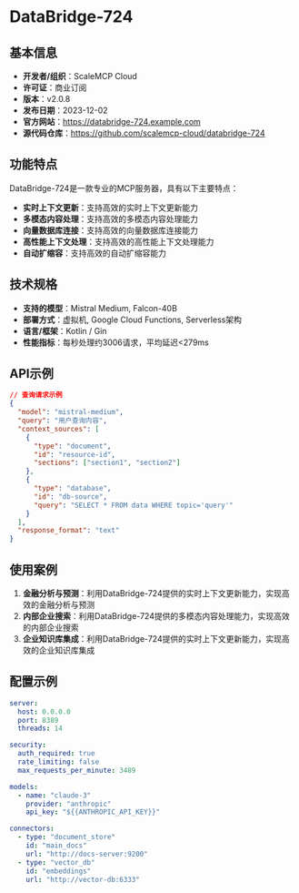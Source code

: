 # DataBridge-724

## 基本信息

- **开发者/组织**：ScaleMCP Cloud
- **许可证**：商业订阅
- **版本**：v2.0.8
- **发布日期**：2023-12-02
- **官方网站**：https://databridge-724.example.com
- **源代码仓库**：https://github.com/scalemcp-cloud/databridge-724

## 功能特点

DataBridge-724是一款专业的MCP服务器，具有以下主要特点：

- **实时上下文更新**：支持高效的实时上下文更新能力
- **多模态内容处理**：支持高效的多模态内容处理能力
- **向量数据库连接**：支持高效的向量数据库连接能力
- **高性能上下文处理**：支持高效的高性能上下文处理能力
- **自动扩缩容**：支持高效的自动扩缩容能力


## 技术规格

- **支持的模型**：Mistral Medium, Falcon-40B
- **部署方式**：虚拟机, Google Cloud Functions, Serverless架构
- **语言/框架**：Kotlin / Gin
- **性能指标**：每秒处理约3006请求，平均延迟<279ms

## API示例

```json
// 查询请求示例
{
  "model": "mistral-medium",
  "query": "用户查询内容",
  "context_sources": [
    {
      "type": "document",
      "id": "resource-id",
      "sections": ["section1", "section2"]
    },
    {
      "type": "database",
      "id": "db-source",
      "query": "SELECT * FROM data WHERE topic='query'"
    }
  ],
  "response_format": "text"
}
```

## 使用案例

1. **金融分析与预测**：利用DataBridge-724提供的实时上下文更新能力，实现高效的金融分析与预测
2. **内部企业搜索**：利用DataBridge-724提供的多模态内容处理能力，实现高效的内部企业搜索
3. **企业知识库集成**：利用DataBridge-724提供的实时上下文更新能力，实现高效的企业知识库集成


## 配置示例

```yaml
server:
  host: 0.0.0.0
  port: 8389
  threads: 14

security:
  auth_required: true
  rate_limiting: false
  max_requests_per_minute: 3489

models:
  - name: "claude-3"
    provider: "anthropic"
    api_key: "${{ANTHROPIC_API_KEY}}"

connectors:
  - type: "document_store"
    id: "main_docs"
    url: "http://docs-server:9200"
  - type: "vector_db"
    id: "embeddings"
    url: "http://vector-db:6333"
```